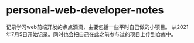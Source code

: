 # personal-web-developer-notes
记录学习web前端开发的点点滴滴，主要包括一些平时自己做的小项目。
从2021年7月5日开始记录。同时也会把自己在此之前参与过的项目上传到仓库中。

